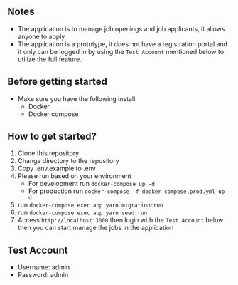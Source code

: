 ## Notes
- The application is to manage job openings and job applicants, it allows anyone to apply
- The application is a prototype, it does not have a registration portal and it only can be logged in by using the `Test Account` mentioned below to utilize the full feature.
## Before getting started
- Make sure you have the following install
    - Docker
    - Docker compose
## How to get started?
1. Clone this repository
2. Change directory to the repository
3. Copy .env.example to .env
4. Please run based on your environment
    - For development run `docker-compose up -d`
    - For production run `docker-compose -f docker-compose.prod.yml up -d`
5. run `docker-compose exec app yarn migration:run`
6. run `docker-compose exec app yarn seed:run`
7. Access `http://localhost:3000` then login with the `Test Account` below then you can start manage the jobs in the application
## Test Account
- Username: admin
- Password: admin